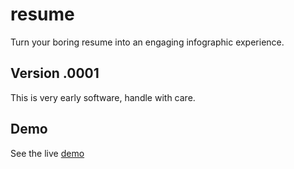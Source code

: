 resume
======

Turn your boring resume into an engaging infographic experience. 

Version .0001
----

This is very early software, handle with care.

Demo
----
See the live [demo]

[demo]:http://resume-12.apphb.com